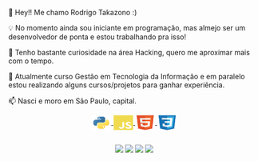 👋 Hey!! Me chamo Rodrigo Takazono :)

💡 No momento ainda sou iniciante em programação, mas almejo ser um desenvolvedor de ponta e estou trabalhando pra isso! 

👀 Tenho bastante curiosidade na área Hacking, quero me aproximar mais com o tempo.

🌱 Atualmente curso Gestão em Tecnologia da Informação e em paralelo estou realizando alguns cursos/projetos para ganhar experiência.

📫 Nasci e moro em São Paulo, capital.


<div align="center">
	<div style="display:inline_block">
	<a href="https://docs.python.org/3/" target="_blank">
      <img align="center" alt="digo-py" height="30" width="40" src="https://raw.githubusercontent.com/devicons/devicon/master/icons/python/python-original.svg">
	  </a>
	  <a href="https://developer.mozilla.org/en-US/docs/Web/JavaScript">
       <img align="center" alt="digo-js" height="30" width="40" src="https://raw.githubusercontent.com/devicons/devicon/master/icons/javascript/javascript-plain.svg">	  
	  </a>   
	  <a href="https://developer.mozilla.org/en-US/docs/Web/HTML">
		<img align="center" alt="digo-html" height="30" width="40" src="https://raw.githubusercontent.com/devicons/devicon/master/icons/html5/html5-original.svg">
	  </a>
	  <a href="https://developer.mozilla.org/en-US/docs/Web/CSS">
		<img align="center" alt="digo-css" height="30" width="40" src="https://raw.githubusercontent.com/devicons/devicon/master/icons/css3/css3-original.svg">
	  </a>

## 

</div>

<div align="center">
  <a href="https://www.instagram.com/rodrigotkz/" target="_blank"><img src="https://img.shields.io/badge/-Instagram-%23E4405F?style=for-the-badge&logo=instagram&logoColor=white" target="_blank"></a>
  <a href="https://www.facebook.com/rodrigo.takazono.90/" target="_blank"><img src="https://img.shields.io/badge/Facebook-1877F2?style=for-the-badge&logo=facebook&logoColor=white" target="_blank"></a>
  <a href="https://www.linkedin.com/in/rodrigo-takazono-260b84215/" target="_blank"><img src="https://img.shields.io/badge/-LinkedIn-%230077B5?style=for-the-badge&logo=linkedin&logoColor=white" target="_blank"></a> 
  <a href="mailto:digotakazono12@gmail.com"><img src="https://img.shields.io/badge/-Gmail-%23333?style=for-the-badge&logo=gmail&logoColor=white" target="_blank"></a>
</div>

<!---
rodrigotkz/rodrigotkz is a ✨ special ✨ repository because its `README.md` (this file) appears on your GitHub profile.
You can click the Preview link to take a look at your changes.
--->

